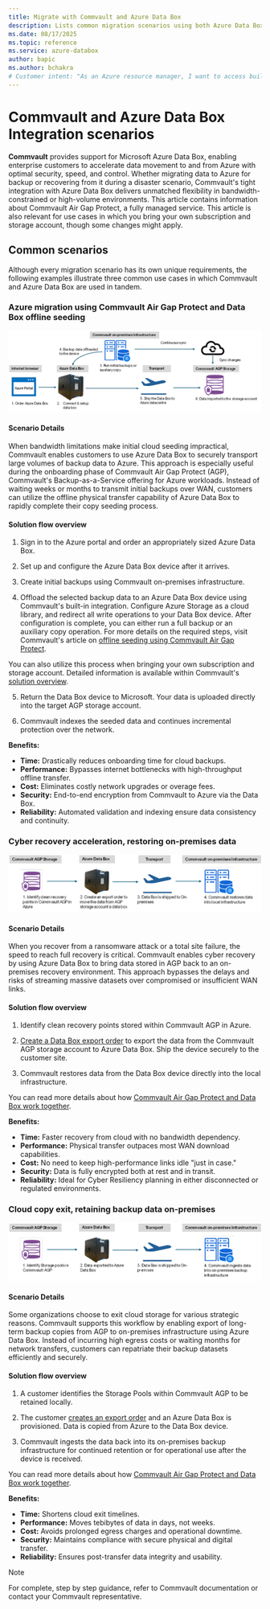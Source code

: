 ```yaml
---
title: Migrate with Commvault and Azure Data Box
description: Lists common migration scenarios using both Azure Data Box and Commvault Air Gap Protect.
ms.date: 08/17/2025
ms.topic: reference
ms.service: azure-databox
author: bapic
ms.author: bchakra
# Customer intent: "As an Azure resource manager, I want to access built-in policy definitions for Azure Data Box, so that I can implement governance and compliance measures effectively across my resources."
---
```


<!--
Initial score: 68 (770/28)
Curremnt score: 100 (826/0)
-->

# Commvault and Azure Data Box Integration scenarios

**Commvault** provides support for Microsoft Azure Data Box, enabling enterprise customers to accelerate data movement to and from Azure with optimal security, speed, and control. Whether migrating data to Azure for backup or recovering from it during a disaster scenario, Commvault's tight integration with Azure Data Box delivers unmatched flexibility in bandwidth-constrained or high-volume environments. This article contains information about Commvault Air Gap Protect, a fully managed service. This article is also relevant for use cases in which you bring your own subscription and storage account, though some changes might apply.

## Common scenarios

Although every migration scenario has its own unique requirements, the following examples illustrate three common use cases in which Commvault and Azure Data Box are used in tandem.

### Azure migration using Commvault Air Gap Protect and Data Box offline seeding

![A diagram workflow of Migration to Azure storage with Commvault and Azure Data Box.](media/migrate-commvault-and-data-box/use-case-1.png)

#### Scenario Details

When bandwidth limitations make initial cloud seeding impractical, Commvault enables customers to use Azure Data Box to securely transport large volumes of backup data to Azure. This approach is especially useful during the onboarding phase of Commvault Air Gap Protect (AGP), Commvault's Backup-as-a-Service offering for Azure workloads. Instead of waiting weeks or months to transmit initial backups over WAN, customers can utilize the offline physical transfer capability of Azure Data Box to rapidly complete their copy seeding process.

#### Solution flow overview

1. Sign in to the Azure portal and order an appropriately sized Azure Data Box.

2. Set up and configure the Azure Data Box device after it arrives.

3. Create initial backups using Commvault on-premises infrastructure.

4. Offload the selected backup data to an Azure Data Box device using Commvault's built-in integration. Configure Azure Storage as a cloud library, and redirect all write operations to your Data Box device. After configuration is complete, you can either run a full backup or an auxiliary copy operation. For more details on the required steps, visit Commvault's article on [offline seeding using Commvault Air Gap Protect](https://documentation.commvault.com/2024e/essential/seeding_air_gap_protect.html).

You can also utilize this process when bringing your own subscription and storage account. Detailed information is available within Commvault's [solution overview](https://documentation.commvault.com/2023e/expert/migrating_data_to_microsoft_azure_using_azure_data_box.html).

5. Return the Data Box device to Microsoft. Your data is uploaded directly into the target AGP storage account.

6. Commvault indexes the seeded data and continues incremental protection over the network.

**Benefits:**

- **Time:** Drastically reduces onboarding time for cloud backups.
- **Performance:** Bypasses internet bottlenecks with high-throughput offline transfer.
- **Cost:** Eliminates costly network upgrades or overage fees.
- **Security:** End-to-end encryption from Commvault to Azure via the Data Box.
- **Reliability:** Automated validation and indexing ensure data consistency and continuity.

### Cyber recovery acceleration, restoring on-premises data

![A diagram workflow of cyber resilience with Commvault and Azure Data Box.](media/migrate-commvault-and-data-box/use-case-2.png)

#### Scenario Details

When you recover from a ransomware attack or a total site failure, the speed to reach full recovery is critical. Commvault enables cyber recovery by using Azure Data Box to bring data stored in AGP back to an on-premises recovery environment. This approach bypasses the delays and risks of streaming massive datasets over compromised or insufficient WAN links.

#### Solution flow overview

1. Identify clean recovery points stored within Commvault AGP in Azure.

2. [Create a Data Box export order](data-box-deploy-export-ordered.md) to export the data from the Commvault AGP storage account to Azure Data Box. Ship the device securely to the customer site.

3. Commvault restores data from the Data Box device directly into the local infrastructure.

You can read more details about how [Commvault Air Gap Protect and Data Box work together](https://documentation.commvault.com/2024e/essential/seeding_air_gap_protect.html).

**Benefits:**

- **Time:** Faster recovery from cloud with no bandwidth dependency.
- **Performance:** Physical transfer outpaces most WAN download capabilities.
- **Cost:** No need to keep high-performance links idle "just in case."
- **Security:** Data is fully encrypted both at rest and in transit.
- **Reliability:** Ideal for Cyber Resiliency planning in either disconnected or regulated environments.

### Cloud copy exit, retaining backup data on-premises

![A diagram of backup movement for cloud exit.](media/migrate-commvault-and-data-box/use-case-3.png)

#### Scenario Details

Some organizations choose to exit cloud storage for various strategic reasons. Commvault supports this workflow by enabling export of long-term backup copies from AGP to on-premises infrastructure using Azure Data Box. Instead of incurring high egress costs or waiting months for network transfers, customers can repatriate their backup datasets efficiently and securely.

#### Solution flow overview

1. A customer identifies the Storage Pools within Commvault AGP to be retained locally.

2. The customer [creates an export order](/azure/databox/data-box-deploy-export-ordered) and an Azure Data Box is provisioned. Data is copied from Azure to the Data Box device.

3. Commvault ingests the data back into its on-premises backup infrastructure for continued retention or for operational use after the device is received.

You can read more details about how [Commvault Air Gap Protect and Data Box work together](https://documentation.commvault.com/2024e/essential/seeding_air_gap_protect.html).

**Benefits:**

- **Time:** Shortens cloud exit timelines.
- **Performance:** Moves tebibytes of data in days, not weeks.
- **Cost:** Avoids prolonged egress charges and operational downtime.
- **Security:** Maintains compliance with secure physical and digital transfer.
- **Reliability:** Ensures post-transfer data integrity and usability.

> [!NOTE]
> For complete, step by step guidance, refer to Commvault documentation or contact your Commvault representative.

